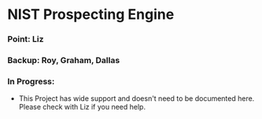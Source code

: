 # NIST Prospecting Engine

### Point: Liz

### Backup: Roy, Graham, Dallas

### In Progress:
    
- This Project has wide support and doesn't need to be documented here. Please check with Liz if you need help.